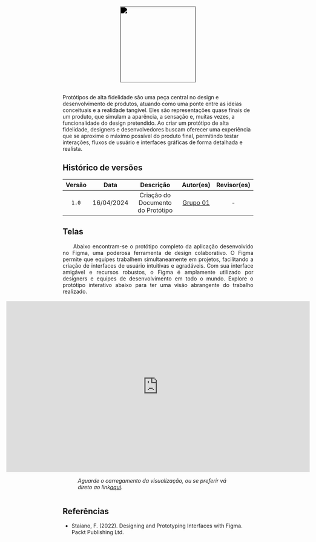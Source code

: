 <br/>

<div style="display: flex; justify-content: center; align-items:center;">
    <img src="https://dansousamelo.github.io/RQ_ISP/assets/PROTOTIPO.png" width="200" height="200" style="filter: brightness(0%);" />
</div>

<br/>

Protótipos de alta fidelidade são uma peça central no design e desenvolvimento de produtos, atuando como uma ponte entre as ideias conceituais e a realidade tangível. Eles são representações quase finais de um produto, que simulam a aparência, a sensação e, muitas vezes, a funcionalidade do design pretendido. Ao criar um protótipo de alta fidelidade, designers e desenvolvedores buscam oferecer uma experiência que se aproxime o máximo possível do produto final, permitindo testar interações, fluxos de usuário e interfaces gráficas de forma detalhada e realista.

## Histórico de versões

| Versão |    Data    |      Descrição       |                      Autor(es)                       | Revisor(es) |
| :----: | :--------: | :------------------: | :--------------------------------------------------: | :---------: |
| `1.0`  | 16/04/2024 | Criação do Documento do Protótipo | [Grupo 01](/grupos/grupo_01?id=integrantes-do-grupo) |      -      |



## Telas
<div align="justify">
&emsp;&emsp;Abaixo encontram-se o protótipo completo da aplicação desenvolvido no Figma, uma poderosa ferramenta de design colaborativo. O Figma permite que equipes trabalhem simultaneamente em projetos, facilitando a criação de interfaces de usuário intuitivas e agradáveis. Com sua interface amigável e recursos robustos, o Figma é amplamente utilizado por designers e equipes de desenvolvimento em todo o mundo. Explore o protótipo interativo abaixo para ter uma visão abrangente do trabalho realizado.</div>
<br/>



<div style="display: flex; flex-direction: column; justify-content: center; align-items:center;">
   <iframe style="border: 1px solid rgba(0, 0, 0, 0.1);" width="800" height="450" src="https://www.figma.com/embed?embed_host=share&url=https%3A%2F%2Fwww.figma.com%2Fdesign%2FB552BhraTpeYUf2Gpb6x5C%2FDataMed%3Fnode-id%3D0%253A1%26t%3DdbnXNbCKyexLrobQ-1" allowfullscreen></iframe>
    <figure style="font-style: italic;">
    Aguarde o carregamento da visualização, ou se preferir vá direto ao link<a href="https://www.figma.com/design/B552BhraTpeYUf2Gpb6x5C/DataMed?node-id=0%3A1&t=dbnXNbCKyexLrobQ-1"><u>aqui</u></a>.
</figure>
</div>


## Referências

- Staiano, F. (2022). Designing and Prototyping Interfaces with Figma. Packt Publishing Ltd.